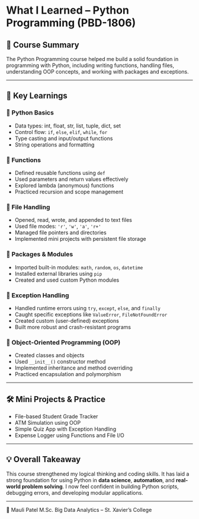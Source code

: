 
# What I Learned – Python Programming (PBD-1806)

## 📘 Course Summary
The Python Programming course helped me build a solid foundation in programming with Python, including writing functions, handling files, understanding OOP concepts, and working with packages and exceptions.

---

## 🧠 Key Learnings

### 🔹 Python Basics
- Data types: int, float, str, list, tuple, dict, set
- Control flow: `if`, `else`, `elif`, `while`, `for`
- Type casting and input/output functions
- String operations and formatting

### 🔹 Functions
- Defined reusable functions using `def`
- Used parameters and return values effectively
- Explored lambda (anonymous) functions
- Practiced recursion and scope management

### 🔹 File Handling
- Opened, read, wrote, and appended to text files
- Used file modes: `'r'`, `'w'`, `'a'`, `'r+'`
- Managed file pointers and directories
- Implemented mini projects with persistent file storage

### 🔹 Packages & Modules
- Imported built-in modules: `math`, `random`, `os`, `datetime`
- Installed external libraries using `pip`
- Created and used custom Python modules

### 🔹 Exception Handling
- Handled runtime errors using `try`, `except`, `else`, and `finally`
- Caught specific exceptions like `ValueError`, `FileNotFoundError`
- Created custom (user-defined) exceptions
- Built more robust and crash-resistant programs

### 🔹 Object-Oriented Programming (OOP)
- Created classes and objects
- Used `__init__()` constructor method
- Implemented inheritance and method overriding
- Practiced encapsulation and polymorphism

---

## 🛠️ Mini Projects & Practice
- File-based Student Grade Tracker
- ATM Simulation using OOP
- Simple Quiz App with Exception Handling
- Expense Logger using Functions and File I/O

---

## 💡 Overall Takeaway
This course strengthened my logical thinking and coding skills. It has laid a strong foundation for using Python in **data science**, **automation**, and **real-world problem solving**. I now feel confident in building Python scripts, debugging errors, and developing modular applications.

---

👤 Mauli Patel
M.Sc. Big Data Analytics – St. Xavier’s College
